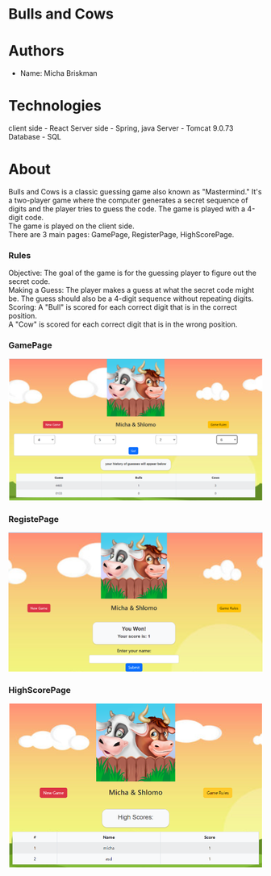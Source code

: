 # Bulls and Cows

# Authors
* Name: Micha Briskman 

# Technologies
client side - React
Server side - Spring, java
Server - Tomcat 9.0.73
Database - SQL

# About
Bulls and Cows is a classic guessing game also known as "Mastermind." It's a two-player game where the computer generates a secret sequence of digits and the player tries to guess the code. The game is played with a 4-digit code. </br>
The game is played on the client side. </br>
There are 3 main pages: GamePage, RegisterPage, HighScorePage.
### Rules
Objective: The goal of the game is for the guessing player to figure out the secret code. </br>
Making a Guess: The player makes a guess at what the secret code might be. The guess should also be a 4-digit sequence without repeating digits.
Scoring:
A "Bull" is scored for each correct digit that is in the correct position.</br>
A "Cow" is scored for each correct digit that is in the wrong position.</br>

### GamePage
![](imgs/tries.png)

### RegistePage
![](imgs/enterYourName.png)

### HighScorePage
![](imgs/highScores.png)


